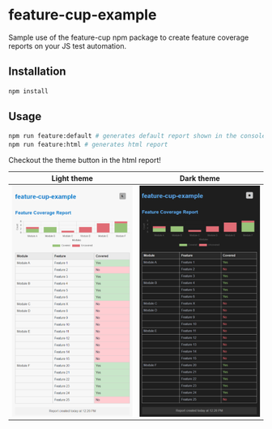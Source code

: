 # feature-cup-example
Sample use of the feature-cup npm package to create feature coverage reports on your JS test automation.

## Installation
```bash
npm install
```

## Usage
```bash
npm run feature:default # generates default report shown in the console
npm run feature:html # generates html report
```

Checkout the theme button in the html report!

| Light theme         | Dark theme     |
|--------------|-----------|
| ![Alt text](reports/light.png) | ![Alt text](reports/dark.png)     | 

